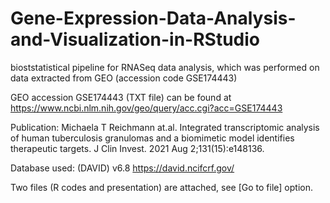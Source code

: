 # Gene-Expression-Data-Analysis-and-Visualization-in-RStudio

bioststatistical pipeline for RNASeq data analysis, which was performed on data extracted from GEO (accession code GSE174443)

GEO accession GSE174443 (TXT file) can be found at https://www.ncbi.nlm.nih.gov/geo/query/acc.cgi?acc=GSE174443 

Publication: Michaela T Reichmann at.al. Integrated transcriptomic analysis of human tuberculosis granulomas and a biomimetic model identifies therapeutic targets. J Clin Invest. 2021 Aug 2;131(15):e148136. 

Database used: (DAVID) v6.8 https://david.ncifcrf.gov/

Two files (R codes and presentation)  are attached, see [Go to file] option.

